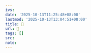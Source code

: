 ```yaml
---
ivs:
date: '2025-10-13T11:25:48+08:00'
lastmod: '2025-10-13T13:04:51+08:00'
title: 󰉺
url: 󰉺
tags: []
src:
note:
---
```

